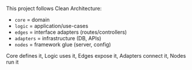 This project follows Clean Architecture:

- `core` = domain
- `logic` = application/use-cases
- `edges` = interface adapters (routes/controllers)
- `adapters` = infrastructure (DB, APIs)
- `nodes` = framework glue (server, config)


Core defines it, Logic uses it, Edges expose it, Adapters connect it, Nodes run it
